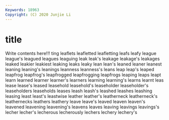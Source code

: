 ```yaml
---
Keywords: 18963
Copyright: (C) 2020 Junjie Li
---
```


# title

Write contents here!!!
ting 
leaflets 
leafletted 
leafletting 
leafs 
leafy 
league
league's 
leagued 
leagues 
leaguing 
leak 
leak's 
leakage 
leakage's 
leakages 
leaked
leakier 
leakiest 
leaking 
leaks 
leaky 
lean 
lean's 
leaned 
leaner 
leanest
leaning 
leaning's 
leanings 
leanness 
leanness's 
leans 
leap 
leap's 
leaped 
leapfrog
leapfrog's 
leapfrogged 
leapfrogging 
leapfrogs 
leaping 
leaps 
leapt 
learn 
learned 
learner
learner's 
learners 
learning 
learning's 
learns 
learnt 
leas 
lease 
lease's 
leased
leasehold 
leasehold's 
leaseholder 
leaseholder's 
leaseholders 
leaseholds 
leases 
leash 
leash's 
leashed
leashes 
leashing 
leasing 
least 
least's 
leastwise 
leather 
leather's 
leatherneck 
leatherneck's
leathernecks 
leathers 
leathery 
leave 
leave's 
leaved 
leaven 
leaven's 
leavened 
leavening
leavening's 
leavens 
leaves 
leaving 
leavings 
leavings's 
lecher 
lecher's 
lecherous 
lecherously
lechers 
lechery 
lechery's 
